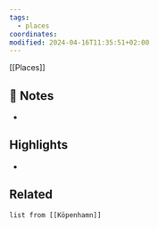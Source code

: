 ```yaml
---
tags:
  - places
coordinates: 
modified: 2024-04-16T11:35:51+02:00
---
```

[[Places]] 

## 📝 Notes
- 

## Highlights
-

## Related
```dataview  
list from [[Köpenhamn]]
```
